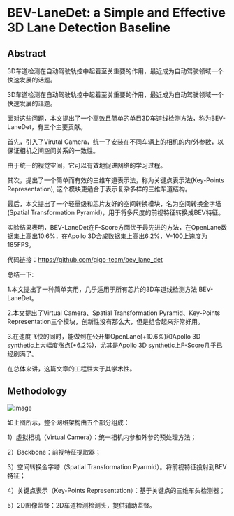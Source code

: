 # BEV-LaneDet: a Simple and Effective 3D Lane Detection Baseline
## Abstract
3D车道检测在自动驾驶轨控中起着至关重要的作用，最近成为自动驾驶领域一个快速发展的话题。

3D车道检测在自动驾驶轨控中起着至关重要的作用，最近成为自动驾驶领域一个快速发展的话题。

面对这些问题，本文提出了一个高效且简单的单目3D车道线检测方法，称为BEV-LaneDet，有三个主要贡献。

首先，引入了Virutal Camera，统一了安装在不同车辆上的相机的内/外参数，以保证相机之间空间关系的一致性。

由于统一的视觉空间，它可以有效地促进网络的学习过程。

其次，提出了一个简单而有效的三维车道表示法，称为关键点表示法(Key-Points Representation), 这个模块更适合于表示复杂多样的三维车道结构。

最后，本文提出了一个轻量级和芯片友好的空间转换模块，名为空间转换金字塔(Spatial Transformation Pyramid)，用于将多尺度的前视特征转换成BEV特征。

实验结果表明，BEV-LaneDet在F-Score方面优于最先进的方法，在OpenLane数据集上高出10.6%，在Apollo 3D合成数据集上高出6.2%，V-100上速度为185FPS。

代码链接：https://github.com/gigo-team/bev_lane_det

总结一下:

1.本文提出了一种简单实用，几乎适用于所有芯片的3D车道线检测方法 BEV-LaneDet。

2.本文提出了Virtual Camera、Spatial Transformation Pyramid、Key-Points Representation三个模块，创新性没有那么大，但是组合起来非常好用。

3.在速度飞快的同时，能做到在公开集OpenLane(+10.6%)和Apollo 3D synthetic上大幅度涨点(+6.2%)，尤其是Apollo 3D synthetic上F-Score几乎已经刷满了。

在总体来讲，这篇文章的工程性大于其学术性。

## Methodology
![image](https://user-images.githubusercontent.com/48575896/227884686-9680d098-0845-4a69-9e9f-463d049624e2.png)

如上图所示，整个网络架构由五个部分组成：

1）虚拟相机（Virtual Camera）：统一相机内参和外参的预处理方法；

2）Backbone：前视特征提取器；

3）空间转换金字塔（Spatial Transformation Pyarmid）。将前视特征投射到BEV特征；

4）关键点表示（Key-Points Representation）：基于关键点的三维车头检测器；

5）2D图像监督：2D车道检测检测头，提供辅助监督。

